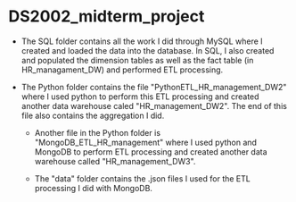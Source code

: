 # DS2002_midterm_project

- The SQL folder contains all the work I did through MySQL where I created and loaded the data into the database. In SQL, I also created and populated the dimension tables as well as the fact table (in HR_managament_DW) and performed ETL processing.

- The Python folder contains the file "PythonETL_HR_management_DW2" where I used python to perform this ETL processing and created another data warehouse caled "HR_management_DW2". The end of this file also contains the aggregation I did.

  - Another file in the Python folder is "MongoDB_ETL_HR_management" where I used python and MongoDB to perform ETL processing and created another data warehouse called "HR_management_DW3".

  - The "data" folder contains the .json files I used for the ETL processing I did with MongoDB. 
